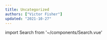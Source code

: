 ```yaml
---
title: Uncategorized
authors: ["Victor Fisher"]
updated: "2021-10-27"
---
```


import Search from '~/components/Search.vue'

<Search filter="None" />
